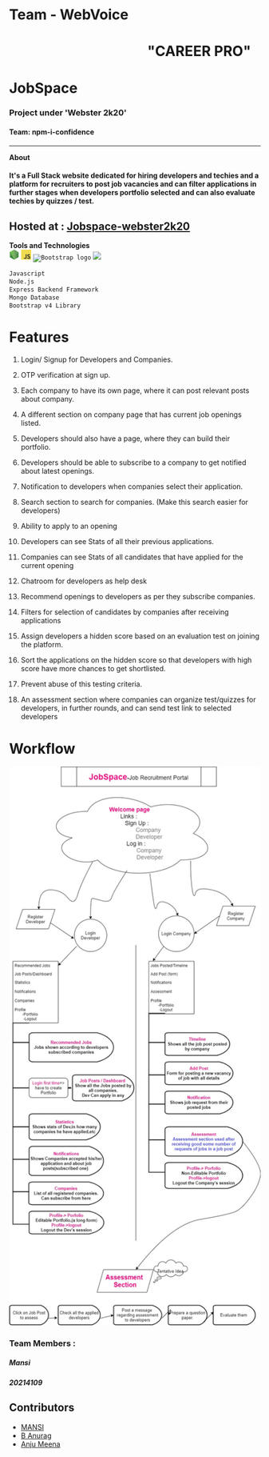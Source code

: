 # Team - WebVoice
# &emsp; &emsp; &emsp; &emsp; &emsp; &emsp; &emsp; &emsp; **"CAREER PRO"**
# JobSpace
### Project under 'Webster 2k20'
#### Team: **npm-i-confidence**
---

**About**
<br>
#### It's a **Full Stack** website dedicated for hiring developers and techies and a platform for recruiters to post job vacancies and can filter applications in further stages when developers portfolio selected and can also evaluate techies by quizzes / test.



**Hosted at :**  [Jobspace-webster2k20](https://jobspace-webster2k20.herokuapp.com/)
---

<!-- about ends here -->

**Tools and Technologies**
<br>
<code><img height="20" src="https://raw.githubusercontent.com/github/explore/80688e429a7d4ef2fca1e82350fe8e3517d3494d/topics/nodejs/nodejs.png"></code>
<code><img height="20" src="https://raw.githubusercontent.com/github/explore/80688e429a7d4ef2fca1e82350fe8e3517d3494d/topics/javascript/javascript.png"></code>
<code><img src="https://v5.getbootstrap.com/docs/5.0/assets/brand/bootstrap-logo-shadow.png" alt="Bootstrap logo" width="25" height="20"></code>
<code><img height="20"  src="https://webassets.mongodb.com/_com_assets/cms/MongoDB_Logo_FullColorBlack_RGB-4td3yuxzjs.png"></code>

```
Javascript
Node.js
Express Backend Framework
Mongo Database
Bootstrap v4 Library
```

<!-- Tools and technologies ends here -->

<!-- Problem Statement -->

# **Features**
1. Login/ Signup for Developers and Companies.
2. OTP verification at sign up.
2. Each company to have its own page, where it can post relevant posts about company.
3. A different section on company page that has current job openings listed.
4. Developers should also have a page, where they can build their portfolio.
5. Developers should be able to subscribe to a company to get notified about latest openings.
6. Notification to developers when companies select their application.
7. Search section to search for companies. (Make this search easier for developers)
8. Ability to apply to an opening
9. Developers can see Stats of all their previous applications.
10. Companies can see Stats of all candidates that have applied for the current opening

1. Chatroom for developers as help desk
2. Recommend openings to developers as per they subscribe companies.
3. Filters for selection of candidates by companies after receiving applications
4. Assign developers a hidden score based on an evaluation test on joining the platform.
5. Sort the applications on the hidden score so that developers with high score have more chances to get shortlisted.
6. Prevent abuse of this testing criteria.
7. An assessment section where companies can organize test/quizzes for developers, in further
rounds, and can send test link to selected developers






<!-- workflow -->

# Workflow 
<code><img width="1000" src="npm-i-confidence.jpg"></code>

<!-- workflow ends here -->

### Team Members :
##### **Mansi**
##### **20214109**


## Contributors
* [MANSI](https://github.com/MansiAmaira)
* [B Anurag](https://github.com/BAnurag)
* [Anju Meena](https://github.com/anjumnnit)



